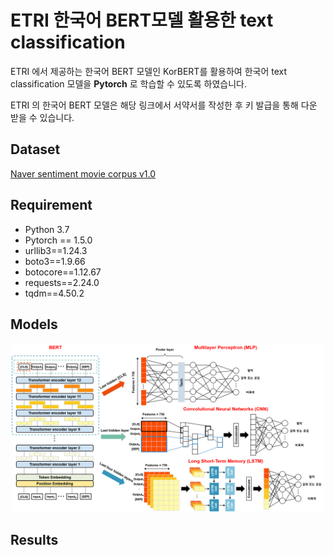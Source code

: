 # ETRI 한국어 BERT모델 활용한 text classification
ETRI 에서 제공하는 한국어 BERT 모델인 KorBERT를 활용하여 한국어 text classification 모델을 **Pytorch** 로 학습할 수 있도록 하였습니다. 

ETRI 의 한국어 BERT 모델은 해당 링크에서 서약서를 작성한 후 키 발급을 통해 다운 받을 수 있습니다. 

## Dataset
[Naver sentiment movie corpus v1.0](https://github.com/e9t/nsmc)

## Requirement
- Python 3.7 
- Pytorch == 1.5.0
- urllib3==1.24.3
- boto3==1.9.66
- botocore==1.12.67
- requests==2.24.0
- tqdm==4.50.2

## Models
<p align="center"><img src="./image/전체 모델 구조.png"  width="500" height="270"></p>

## Results
